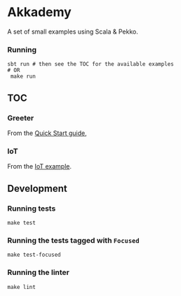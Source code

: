 # Akkademy
A set of small examples using Scala & Pekko.

### Running
    sbt run # then see the TOC for the available examples
    # OR
     make run

## TOC

### Greeter
From the [Quick Start guide](https://github.com/apache/pekko-quickstart-scala.g8/blob/main/src/main/g8/src/main/scala/%24package%24/PekkoQuickstart.scala),

### IoT
From the [IoT example](https://doc.akka.io/docs/akka/current/typed/guide/tutorial_1.html).


## Development

### Running tests
    make test

### Running the tests tagged with `Focused`
    make test-focused

### Running the linter
    make lint
